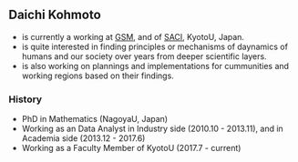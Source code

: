 ## Daichi Kohmoto

- is currently a working at [GSM](https://www.med.kyoto-u.ac.jp/en/), and of [SACI](https://www.saci.kyoto-u.ac.jp/en/), KyotoU, Japan. 
- is quite interested in finding principles or mechanisms of daynamics of humans and our society over years from deeper scientific layers. 
- is also working on plannings and implementations for cummunities and working regions based on their findings. 

### History

- PhD in Mathematics (NagoyaU, Japan)
- Working as an Data Analyst in Industry side (2010.10 - 2013.11), and in Academia side (2013.12 - 2017.6)
- Working as a Faculty Member of KyotoU (2017.7 - current)

